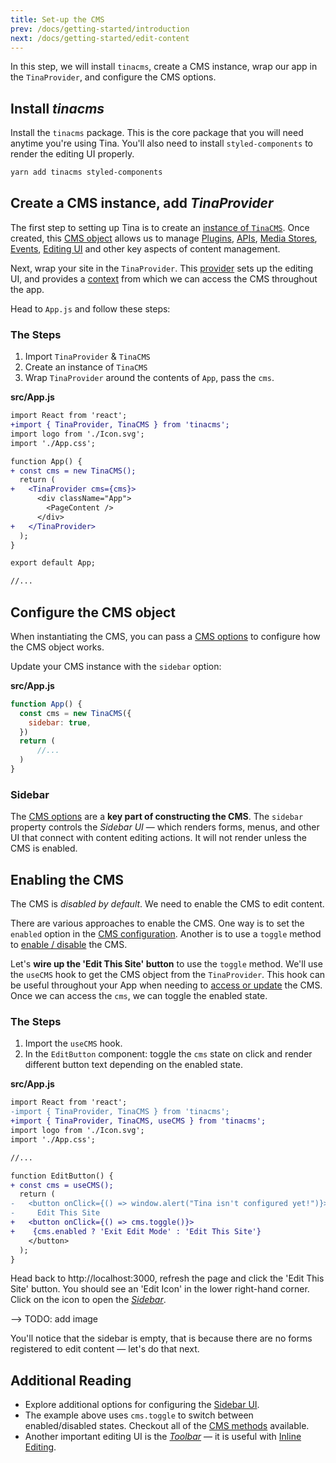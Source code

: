 ```yaml
---
title: Set-up the CMS
prev: /docs/getting-started/introduction
next: /docs/getting-started/edit-content
---
```


In this step, we will install `tinacms`, create a CMS instance, wrap our app in the `TinaProvider`, and configure the CMS options.

## Install _tinacms_

Install the `tinacms` package. This is the core package that you will need anytime you're using Tina. You'll also need to install `styled-components` to render the editing UI properly.

```bash
yarn add tinacms styled-components
```

## Create a CMS instance, add _TinaProvider_

The first step to setting up Tina is to create an [instance of `TinaCMS`](/docs/cms). Once created, this [CMS object](/docs/cms#setting-up-the-cms-object) allows us to manage [Plugins](/docs/plugins), [APIs](/docs/apis), [Media Stores](/docs/media), [Events](/docs/events), [Editing UI](/docs/ui) and other key aspects of content management.

Next, wrap your site in the `TinaProvider`. This [provider](https://github.com/tinacms/tinacms/blob/master/packages/tinacms/src/components/TinaProvider.tsx) sets up the editing UI, and provides a [context](https://reactjs.org/docs/context.html) from which we can access the CMS throughout the app.

Head to `App.js` and follow these steps:

### The Steps

1. Import `TinaProvider` & `TinaCMS`
2. Create an instance of `TinaCMS`
3. Wrap `TinaProvider` around the contents of `App`, pass the `cms`.

**src/App.js**

```diff
import React from 'react';
+import { TinaProvider, TinaCMS } from 'tinacms';
import logo from './Icon.svg';
import './App.css';

function App() {
+ const cms = new TinaCMS();
  return (
+   <TinaProvider cms={cms}>
      <div className="App">
        <PageContent />
      </div>
+   </TinaProvider>
  );
}

export default App;

//...
```

## Configure the CMS object

When instantiating the CMS, you can pass a [CMS options](/docs/cms#cms-configuration) to configure how the CMS object works.

Update your CMS instance with the `sidebar` option:

**src/App.js**

```js
function App() {
  const cms = new TinaCMS({
    sidebar: true,
  })
  return (
      //...
  )
}
```

### Sidebar

The [CMS options](/docs/cms#cms-configuration) are a **key part of constructing the CMS**. The `sidebar` property controls the _Sidebar UI_ — which renders forms, menus, and other UI that connect with content editing actions. It will not render unless the CMS is enabled.

## Enabling the CMS

The CMS is _disabled by default_. We need to enable the CMS to edit content.

There are various approaches to enable the CMS. One way is to set the `enabled` option in the [CMS configuration](/docs/cms#cms-configuration). Another is to use a `toggle` method to [enable / disable](/docs/cms#disabling--enabling-the-cms) the CMS.

Let's **wire up the 'Edit This Site' button** to use the `toggle` method. We'll use the `useCMS` hook to get the CMS object from the `TinaProvider`. This hook can be useful throughout your App when needing to [access or update](/docs/cms#accessing-the-cms-object) the CMS. Once we can access the `cms`, we can toggle the enabled state.

### The Steps

1. Import the `useCMS` hook.
2. In the `EditButton` component: toggle the `cms` state on click and render different button text depending on the enabled state.

**src/App.js**

```diff
import React from 'react';
-import { TinaProvider, TinaCMS } from 'tinacms';
+import { TinaProvider, TinaCMS, useCMS } from 'tinacms';
import logo from './Icon.svg';
import './App.css';

//...

function EditButton() {
+ const cms = useCMS();
  return (
-   <button onClick={() => window.alert("Tina isn't configured yet!")}>
-     Edit This Site
+   <button onClick={() => cms.toggle()}>
+    {cms.enabled ? 'Exit Edit Mode' : 'Edit This Site'}
    </button>
  );
}
```

Head back to http://localhost:3000, refresh the page and click the 'Edit This Site' button. You should see an 'Edit Icon' in the lower right-hand corner. Click on the icon to open the [_Sidebar_](/docs/ui#toolbar-configuration).

--> TODO: add image

You'll notice that the sidebar is empty, that is because there are no forms registered to edit content — let's do that next.

## Additional Reading

- Explore additional options for configuring the [Sidebar UI](/docs/ui#sidebar-configuration).
- The example above uses `cms.toggle` to switch between enabled/disabled states. Checkout all of the [CMS methods](/docs/cms#reference) available.
- Another important editing UI is the [_Toolbar_](/docs/ui) — it is useful with [Inline Editing](/docs/ui/inline-editing).
